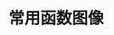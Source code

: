 # 常用函数图像

[annotation]: <id> (1342ec4e-3f72-4585-ae92-310028bf9c34)
[annotation]: <status> (public)
[annotation]: <create_time> (2020-11-20 11:42:11)
[annotation]: <category> (数学理论)
[annotation]: <tags> (微积分)
[annotation]: <comments> (true)
[annotation]: <url> (http://blog.ccyg.studio/article/1342ec4e-3f72-4585-ae92-310028bf9c34)

<div class="ui segment">
<div id="root"></div>
</div>

<div>
<script src="https://cdn.jsdelivr.net/npm/jquery@3.4.0/dist/jquery.min.js"></script>
<script src="https://unpkg.com/d3@3/d3.min.js"></script>
<script src="https://unpkg.com/function-plot@1/dist/function-plot.js"></script>
</div>

<script>
/* jshint esversion: 6 */
function plot() {
    functionPlot({
        target: "#root",
        width: $('#root').width(),
        height: $('#root').width() / 1.77,
        yAxis: {
            domain: [-5, 5]
        },
        tip: {
            renderer: function () {}
        },
        grid: true,
        data: [{
                fn: "x^2",
                derivative: {
                    fn: "2 * x",
                    updateOnMouseMove: true
                }
            },{
                fn: "sin(x)",
            },{
                fn: "x - 1/6 * x^3",
            }
        ]
    });
}

$(document).ready(function () {
    plot();
});

$(window).resize(function () {
    plot();
});
</script>